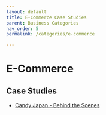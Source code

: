 ```yaml
---
layout: default
title: E-Commerce Case Studies
parent: Business Categories
nav_order: 5
permalink: /categories/e-commerce

---
```


# E-Commerce 


## Case Studies

- [Candy Japan - Behind the Scenes](https://www.candyjapan.com/behind-the-scenes)